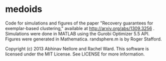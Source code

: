 medoids
=======

Code for simulations and figures of the paper "Recovery guarantees for exemplar-based clustering," available at http://arxiv.org/abs/1309.3256 . Simulations were done in MATLAB using the Gurobi Optimizer 5.5 API. Figures were generated in Mathematica. randsphere.m is by Roger Stafford.

Copyright (c) 2013 Abhinav Nellore and Rachel Ward. This software is licensed under the MIT License. See LICENSE for more information.
